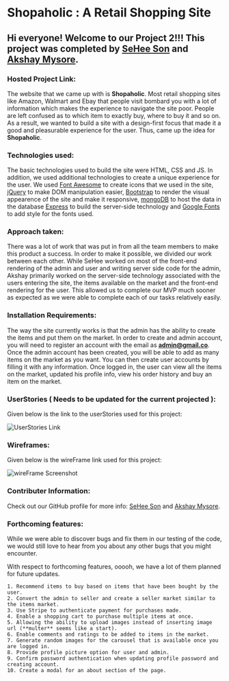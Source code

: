 # Shopaholic : A Retail Shopping Site

## Hi everyone! Welcome to our Project 2!!! This project was completed by [SeHee Son](https://git.generalassemb.ly/seheesf88) and [Akshay Mysore](https://git.generalassemb.ly/AkshayMysore).



### Hosted Project Link: 

The website that we came up with is **Shopaholic**. Most retail shopping sites like Amazon, Walmart and Ebay that people visit bombard you with a lot of information which makes the experience to navigate the site poor. People are left confused as to which item to exactly buy, where to buy it and so on. As a result, we wanted to build a site with a design-first focus that made it a good and pleasurable experience for the user. Thus, came up the idea for **Shopaholic**.  


### Technologies used:

The basic technologies used to build the site were HTML, CSS and JS. In addition, we used additional technologies to create a unique experience for the user. We used [Font Awesome](https://fontawesome.com/) to create icons that we used in the site, [jQuery](https://jquery.com/) to make DOM manipulation easier, [Bootstrap](https://getbootstrap.com/) to render the visual appearence of the site and make it responsive, [mongoDB](https://www.mongodb.com/) to host the data in the database [Express](https://expressjs.com/) to build the server-side technology and [Google Fonts](https://fonts.google.com/) to add style for the fonts used.  

### Approach taken:

There was a lot of work that was put in from all the team members to make this product a success. In order to make it possible, we divided our work between each other. While SeHee worked on most of the front-end rendering of the admin and user and writing server side code for the admin, Akshay primarily worked on the server-side technology associated with the users entering the site, the items available on the market and the front-end rendering for the user. This allowed us to complete our MVP much sooner as expected as we were able to complete each of our tasks relatively easily.

### Installation Requirements:

The way the site currently works is that the admin has the ability to create the items and put them on the market. In order to create and admin account, you will need to register an account with the email as **admin@gmail.co**. Once the admin account has been created, you will be able to add as many items on the market as you want. You can then create user accounts by filling it with any information. Once logged in, the user can view all the items on the market, updated his profile info, view his order history and buy an item on the market. 

### UserStories ( Needs to be updated for the current projected ):

Given below is the link to the userStories used for this project:

![UserStories Link](https://git.generalassemb.ly/AkshayMysore/Project1/blob/master/Additional%20Files/userStories%20Screenshot.png) 

### Wireframes:

Given below is the wireFrame link used for this project:

![wireFrame Screenshot](https://app.moqups.com/seheesf88@gmail.com/gsDUXUNawe/edit/page/a86e37c26)


### Contributer Information:

Check out our GitHub profile for more info: [SeHee Son](https://git.generalassemb.ly/seheesf88) and [Akshay Mysore](https://git.generalassemb.ly/AkshayMysore).



### Forthcoming features:

While we were able to discover bugs and fix them in our testing of the code, we would still love to hear from you about any other bugs that you might encounter.

With respect to forthcoming features, ooooh, we have a lot of them planned for future updates. 

	1. Recommend items to buy based on items that have been bought by the user.
	2. Convert the admin to seller and create a seller market similar to the items market.
	3. Use Stripe to authenticate payment for purchases made.
	4. Enable a shopping cart to purchase multiple items at once.
	5. Allowing the ability to upload images instead of inserting image url (**multer** seems like a start).
	6. Enable comments and ratings to be added to items in the market.
	7. Generate random images for the carousel that is available once you are logged in.
	8. Provide profile picture option for user and admin. 
	9. Confirm password authentication when updating profile password and creating account.
	10. Create a modal for an about section of the page.


